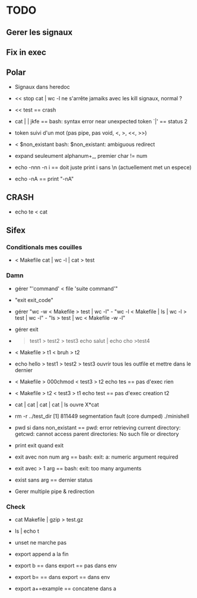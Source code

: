 # TODO

## Gerer les signaux

## Fix in exec

## Polar
- Signaux dans heredoc
- << stop cat | wc -l
ne s'arrête jamaiks avec les kill signaux, normal ?
- << test
== crash

- cat | | jkfe
== bash: syntax error near unexpected token `|'
== status 2
- token suivi d'un mot (pas pipe, pas void, <, >, <<, >>)
- < $non_existant
bash: $non_existant: ambiguous redirect
- expand seuleument alphanum+_, premier char != num
- echo -nnn -n i
== doit juste print i sans \n (actuellement met un espece)
- echo -nA
== print "-nA"



## CRASH
- echo te < cat

## Sifex 

### Conditionals mes couilles
- < Makefile cat | wc -l | cat > test

### Damn
- gérer "'command' < file 'suite command'"
- "exit exit_code"
- gérer "wc -w < Makefile > test | wc -l" - "wc -l < Makefile | ls | wc -l > test | wc -l" - "ls > test | wc < Makefile -w -l"
- gérer exit
- > test1 > test2 > test3 echo salut | echo cho >test4
- < Makefile > t1 < bruh > t2

- echo hello > test1 > test2 > test3
ouvrir tous les outfile et mettre dans le dernier
- < Makefile > 000chmod < test3 > t2 echo tes
== pas d'exec
rien
- < Makefile > t2 < test3 > t1 echo test
== pas d'exec
creation t2
- cat | cat | cat | cat | ls
ouvre X*cat
- rm -r ../test_dir
[1]    811449 segmentation fault (core dumped)  ./minishell
- pwd si dans non_existant
== pwd: error retrieving current directory: getcwd: cannot access parent directories: No such file or directory
- print exit quand exit
- exit avec non num arg
== bash: exit: a: numeric argument required
- exit avec > 1 arg
== bash: exit: too many arguments
- exist sans arg
== dernier status

- Gerer multiple pipe & redirection

### Check
- cat Makefile | gzip > test.gz
- ls | echo t

- unset ne marche pas
- export append a la fin
- export b
== dans export
== pas dans env
- export b=
== dans export
== dans env
- export a+=example
== concatene dans a

